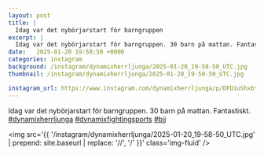 ```yaml
---
layout: post
title: |
  Idag var det nybörjarstart för barngruppen
excerpt: |
  Idag var det nybörjarstart för barngruppen. 30 barn på mattan. Fantastiskt.   
date:   2025-01-20 19:58:50 +0000
categories: instagram
background: /instagram/dynamixherrljunga/2025-01-20_19-58-50_UTC.jpg
thumbnail: /instagram/dynamixherrljunga/2025-01-20_19-58-50_UTC.jpg

instagram_url: https://www.instagram.com/dynamixherrljunga/p/DFD1uShxbt4
---
```

Idag var det nybörjarstart för barngruppen. 30 barn på mattan. Fantastiskt. [#dynamixherrljunga](https://www.instagram.com/explore/tags/dynamixherrljunga/) [#dynamixfightingsports](https://www.instagram.com/explore/tags/dynamixfightingsports/) [#bjj](https://www.instagram.com/explore/tags/bjj/)



<img src='{{ '/instagram/dynamixherrljunga/2025-01-20_19-58-50_UTC.jpg' | prepend: site.baseurl | replace: '//', '/' }}' class='img-fluid' />
